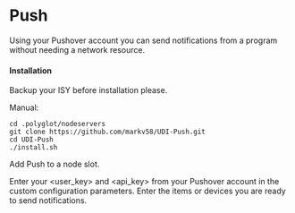 # Push

Using your Pushover account you can send notifications from a program without needing a network resource.

#### Installation

Backup your ISY before installation please.

Manual:

    cd .polyglot/nodeservers
    git clone https://github.com/markv58/UDI-Push.git
    cd UDI-Push
    ./install.sh

Add Push to a node slot.

Enter your <user_key> and <api_key> from your Pushover account in the custom configuration parameters. Enter the items or devices
you are ready to send notifications.

